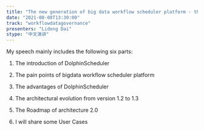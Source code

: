 ```yaml
---
title: "The new generation of big data workflow scheduler platform - the architecture evolution of Apache DolphinScheduler"
date: "2021-08-08T13:30:00" 
track: "workflowdatagovernance"
presenters: "Lidong Dai"
stype: "中文演讲"
---
```

My speech mainly includes the following six parts:

1. The introduction of DolphinScheduler

2. The pain points of bigdata workflow scheduler platform 

3. The advantages of DolphinScheduler 

4. The architectural evolution from version 1.2 to 1.3

5. The Roadmap of architecture 2.0 

6. I will share some User Cases